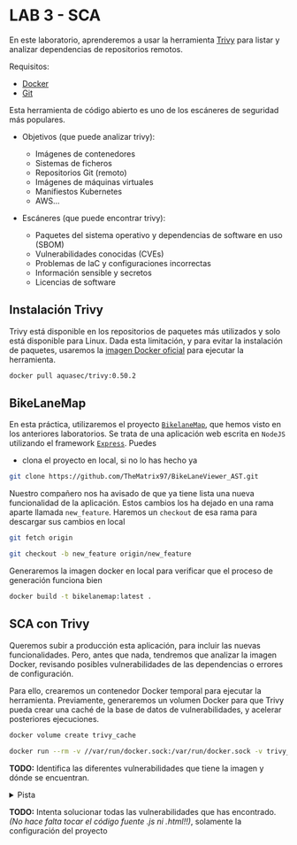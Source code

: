 # LAB 3 - SCA

En este laboratorio, aprenderemos a usar la herramienta [Trivy](https://trivy.dev/) para listar y analizar dependencias de repositorios remotos.

Requisitos:

- [Docker](https://docs.docker.com/)
- [Git](https://git-scm.com/)

Esta herramienta de código abierto es uno de los escáneres de seguridad más populares.

- Objetivos (que puede analizar trivy):

  - Imágenes de contenedores
  - Sistemas de ficheros
  - Repositorios Git (remoto)
  - Imágenes de máquinas virtuales
  - Manifiestos Kubernetes
  - AWS...

- Escáneres (que puede encontrar trivy):
  - Paquetes del sistema operativo y dependencias de software en uso (SBOM)
  - Vulnerabilidades conocidas (CVEs)
  - Problemas de IaC y configuraciones incorrectas
  - Información sensible y secretos
  - Licencias de software

## Instalación Trivy

Trivy está disponible en los repositorios de paquetes más utilizados y solo está disponible para Linux. Dada esta limitación, y para evitar la instalación de paquetes, usaremos la [imagen Docker oficial](https://hub.docker.com/r/aquasec/trivy/) para ejecutar la herramienta.

```bash
docker pull aquasec/trivy:0.50.2
```

## BikeLaneMap

En esta práctica, utilizaremos el proyecto [`BikelaneMap`](https://github.com/TheMatrix97/BikeLaneViewer_AST), que hemos visto en los anteriores laboratorios. Se trata de una aplicación web escrita en `NodeJS` utilizando el framework [`Express`](https://www.npmjs.com/package/express). Puedes 

- clona el proyecto en local, si no lo has hecho ya

```bash
git clone https://github.com/TheMatrix97/BikeLaneViewer_AST.git
```

Nuestro compañero nos ha avisado de que ya tiene lista una nueva funcionalidad de la aplicación. Estos cambios los ha dejado en una rama aparte llamada `new_feature`. Haremos un `checkout` de esa rama para descargar sus cambios en local

```bash
git fetch origin
```

```bash
git checkout -b new_feature origin/new_feature
```

Generaremos la imagen docker en local para verificar que el proceso de generación funciona bien

```bash
docker build -t bikelanemap:latest .
```


## SCA con Trivy

Queremos subir a producción esta aplicación, para incluir las nuevas funcionalidades.
Pero, antes que nada, tendremos que analizar la imagen Docker, revisando posibles vulnerabilidades de las dependencias o errores de configuración.

Para ello, crearemos un contenedor Docker temporal para ejecutar la herramienta. Previamente, generaremos un volumen Docker para que Trivy pueda crear una caché de la base de datos de vulnerabilidades, y acelerar posteriores ejecuciones.

```bash
docker volume create trivy_cache
```

```bash
docker run --rm -v //var/run/docker.sock:/var/run/docker.sock -v trivy_cache:/root/.cache/ aquasec/trivy:0.50.2 image bikelanemap:latest
```

**TODO:** Identifica las diferentes vulnerabilidades que tiene la imagen y dónde se encuentran.

<details>
<summary>Pista</summary>

- Secretos

- Vulnerabilidades NPM (package.json)
</details>


**TODO:** Intenta solucionar todas las vulnerabilidades que has encontrado. *(No hace falta tocar el código fuente .js ni .html!!)*, solamente la configuración del proyecto